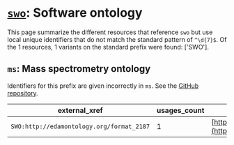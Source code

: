 # [`swo`](https://bioregistry.io/swo): Software ontology

This page summarize the different resources that reference `swo`
but use local unique identifiers that do not match the standard pattern of
`^\d{7}$`. Of the 1 resources,
1 variants on the standard prefix were found: ['SWO'].

## `ms`: Mass spectrometry ontology

Identifiers for this prefix are given incorrectly in `ms`. See the [GitHub repository](https://github.com/HUPO-PSI/psi-ms-CV).

| external_xref                             |   usages_count | usages                                                                                 |
|-------------------------------------------|----------------|----------------------------------------------------------------------------------------|
| `SWO:http://edamontology.org/format_2187` |              1 | [http://purl.obolibrary.org/obo/MS_1002659](http://purl.obolibrary.org/obo/MS_1002659) |

